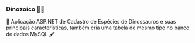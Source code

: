 ### Dinozoico 🦖🦕
📜 Aplicação ASP.NET de Cadastro de Espécies de Dinossauros e suas principais características, também cria uma tabela de mesmo tipo no banco de dados MySQL 🖋️
